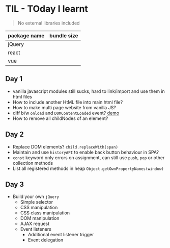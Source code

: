 # TIL - TOday I learnt

> No external libraries included

| package name | bundle size |
| ------------ | ----------- |
| jQuery       |             |
| react        |             |
| vue          |             |

## Day 1

- vanilla javascript modules still sucks, hard to link/import and use them in html files
- How to include another HtML file into main html file?
- How to make multi page website from vanilla JS?
- diff b/w `onload` and `DOMContentLoaded` event? [demo](http://web.archive.org/web/20150405114023/http://ie.microsoft.com/testdrive/HTML5/DOMContentLoaded/Default.html)
- How to remove all childNodes of an element?

## Day 2

- Replace DOM elements? `child.replaceWith(span)`
- Maintain and use `historyAPI` to enable back button behaviour in SPA?
- `const` keyword only errors on assignment, can still use `push`, `pop` or other collection methods
- List all registered methods in heap `Object.getOwnPropertyNames(window)`

## Day 3

- Build your own `jQuery`
  - Simple selector
  - CSS manipulation
  - CSS class manipulation
  - DOM manipulation
  - AJAX request
  - Event listeners
    - Additional event listener trigger
    - Event delegation
